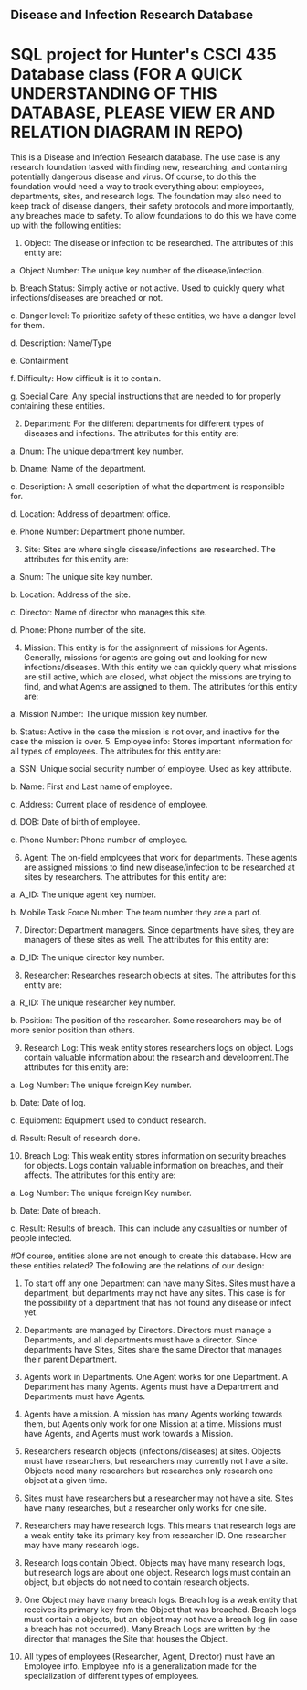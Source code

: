 ## Disease and Infection Research Database

# SQL project for Hunter's CSCI 435 Database class (FOR A QUICK UNDERSTANDING OF THIS DATABASE, PLEASE VIEW ER AND RELATION DIAGRAM IN REPO)

This is a Disease and Infection Research database. The use case is any research foundation tasked with finding new, researching, and containing potentially dangerous disease and virus. Of course, to do this the foundation would need a way to track everything about employees, departments, sites, and research logs. The foundation may also need to keep track of disease dangers, their safety protocols and more importantly, any breaches made to safety.
	To allow foundations to do this we have come up with the following entities:
1.	Object: The disease or infection to be researched. The attributes of this entity are:

  a.	Object Number: The unique key number of the disease/infection.

  b.	Breach Status: Simply active or not active. Used to quickly query what infections/diseases are breached or not.

  c.	Danger level: To prioritize safety of these entities, we have a danger level for them.

  d.	Description: Name/Type

  e.	Containment

  f.	Difficulty: How difficult is it to contain.

  g.	Special Care: Any special instructions that are needed to for properly containing these entities.

2.	Department: For the different departments for different types of diseases and infections. The attributes for this entity are:

  a.	Dnum: The unique department key number.

  b.	Dname: Name of the department.

  c.	Description: A small description of what the department is responsible for.

  d.	Location: Address of department office.

  e.	Phone Number: Department phone number.

3.	Site: Sites are where single disease/infections are researched. The attributes for this entity are:

  a.	Snum: The unique site key number.

  b.	Location: Address of the site.

  c.	Director: Name of director who manages this site.

  d.	Phone: Phone number of the site.

4.	Mission: This entity is for the assignment of missions for Agents. Generally, missions for agents are going out and looking for new infections/diseases. With this entity we can quickly query what missions are still active, which are closed, what object the missions are trying to find, and what Agents are assigned to them. The attributes for this entity are:

  a.	Mission Number: The unique mission key number.

  b.	Status: Active in the case the mission is not over, and inactive for the case the mission is over.
5.	Employee info: Stores important information for all types of employees. The attributes for this entity are:

  a.	SSN: Unique social security number of employee. Used as key attribute.

  b.	Name: First and Last name of employee.

  c.	Address: Current place of residence of employee.

  d.	DOB: Date of birth of employee. 

  e.	Phone Number: Phone number of employee.

6.	Agent: The on-field employees that work for departments. These agents are assigned missions to find new disease/infection to be researched at sites by researchers. The attributes for this entity are:

  a.	A_ID: The unique agent key number.

  b.	Mobile Task Force Number: The team number they are a part of.

7.	Director: Department managers. Since departments have sites, they are managers of these sites as well. The attributes for this entity are:

  a.	D_ID: The unique director key number.

8.	Researcher: Researches research objects at sites. The attributes for this entity are:

  a.	R_ID: The unique researcher key number.

  b.	Position: The position of the researcher. Some researchers may be of more senior position than others.

9.	Research Log: This weak entity stores researchers logs on object. Logs contain valuable information about the research and development.The attributes for this entity are:

  a.	Log Number: The unique foreign Key number.

  b.	Date: Date of log.

  c.	Equipment: Equipment used to conduct research.

  d.	Result: Result of research done.

10.	Breach Log: This weak entity stores information on security breaches for objects. Logs contain valuable information on breaches, and their affects. The attributes for this entity are:

  a.	Log Number: The unique foreign Key number.

  b.	Date: Date of breach.

  c.	Result: Results of breach. This can include any casualties or number of people infected.

#Of course, entities alone are not enough to create this database. How are these entities related? The following are the relations of our design:

  1.	To start off any one Department can have many Sites. Sites must have a department, but departments may not have any sites. This case is for the possibility of a department that has not found any disease or infect yet.

  2.	Departments are managed by Directors. Directors must manage a Departments, and all departments must have a director. Since departments have Sites, Sites share the same Director that manages their parent Department. 

  3.	Agents work in Departments. One Agent works for one Department. A Department has many Agents. Agents must have a Department and Departments must have Agents.  

  4.	Agents have a mission. A mission has many Agents working towards them, but Agents only work for one Mission at a time. Missions must have Agents, and Agents must work towards a Mission.

  5.	Researchers research objects (infections/diseases) at sites. Objects must have researchers, but researchers may currently not have a site. Objects need many researchers but researches only research one object at a given time.

  6.	Sites must have researchers but a researcher may not have a site. Sites have many researches, but a researcher only works for one site.

  7.	Researchers may have research logs. This means that research logs are a weak entity take its primary key from researcher ID. One researcher may have many research logs.

  8.	Research logs contain Object. Objects may have many research logs, but research logs are about one object. Research logs must contain an object, but objects do not need to contain research objects.

  9.	One Object may have many breach logs. Breach log is a weak entity that receives its primary key from the Object that was breached. Breach logs must contain a objects, but an object may not have a breach log (in case a breach has not occurred). Many Breach Logs are written by the director that manages the Site that houses the Object.
  
  10.	All types of employees (Researcher, Agent, Director) must have an Employee info. Employee info is a generalization made for the specialization of different types of employees. 

